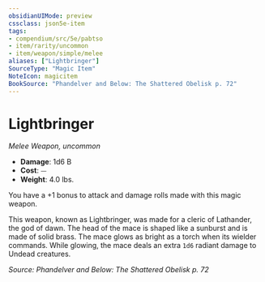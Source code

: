 ```yaml
---
obsidianUIMode: preview
cssclass: json5e-item
tags:
- compendium/src/5e/pabtso
- item/rarity/uncommon
- item/weapon/simple/melee
aliases: ["Lightbringer"]
SourceType: "Magic Item"
NoteIcon: magicitem
BookSource: "Phandelver and Below: The Shattered Obelisk p. 72"
---
```

# Lightbringer
*Melee Weapon, uncommon*  

- **Damage**: 1d6 B
- **Cost**: ⏤
- **Weight**: 4.0 lbs.

You have a +1 bonus to attack and damage rolls made with this magic weapon.

This weapon, known as Lightbringer, was made for a cleric of Lathander, the god of dawn. The head of the mace is shaped like a sunburst and is made of solid brass. The mace glows as bright as a torch when its wielder commands. While glowing, the mace deals an extra `1d6` radiant damage to Undead creatures.

*Source: Phandelver and Below: The Shattered Obelisk p. 72*